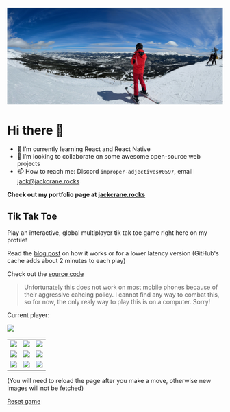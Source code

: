 ![banner image](./IMG_1480-min.jpeg)

# Hi there 👋

- 🌱 I’m currently learning React and React Native
- 👯 I’m looking to collaborate on some awesome open-source web projects
- 📫 How to reach me: Discord `improper-adjectives#0597`, email jack@jackcrane.rocks

**Check out my portfolio page at [jackcrane.rocks](https://jackcrane.rocks)**

## Tik Tak Toe

Play an interactive, global multiplayer tik tak toe game right here on my profile! 

Read the [blog post](https://blog.jackcrane.rocks/2021/10/19/gh-tik-tak-toe.html) on how it works or for a lower latency version (GitHub's cache adds about 2 minutes to each play)

Check out the [source code](https://github.com/jackcrane/gh-tik-tak-toe)

> Unfortunately this does not work on most mobile phones because of their aggressive cahcing policy. I cannot find any way to combat this, so for now, the only realy way to play this is on a computer. Sorry!

Current player: 

<img src="https://gh-tik-tak-toe.jackcrane.workers.dev/current-player?escape-cache">

<table>
  <tr>
    <td>
      <a href="https://gh-tik-tak-toe.jackcrane.workers.dev/move/0">
        <img src="https://gh-tik-tak-toe.jackcrane.workers.dev/image/0?escape-cache">
      </a>
    </td>
    <td>
      <a href="https://gh-tik-tak-toe.jackcrane.workers.dev/move/1">
        <img src="https://gh-tik-tak-toe.jackcrane.workers.dev/image/1?escape-cache">
      </a>
    </td>
    <td>
      <a href="https://gh-tik-tak-toe.jackcrane.workers.dev/move/2">
        <img src="https://gh-tik-tak-toe.jackcrane.workers.dev/image/2?escape-cache">
      </a>
    </td>
  </tr>
  <tr>
    <td>
      <a href="https://gh-tik-tak-toe.jackcrane.workers.dev/move/3">
        <img src="https://gh-tik-tak-toe.jackcrane.workers.dev/image/3?escape-cache">
      </a>
    </td>
    <td>
      <a href="https://gh-tik-tak-toe.jackcrane.workers.dev/move/4">
        <img src="https://gh-tik-tak-toe.jackcrane.workers.dev/image/4?escape-cache">
      </a>
    </td>
    <td>
      <a href="https://gh-tik-tak-toe.jackcrane.workers.dev/move/5">
        <img src="https://gh-tik-tak-toe.jackcrane.workers.dev/image/5?escape-cache">
      </a>
    </td>
  </tr>
  <tr>
    <td>
      <a href="https://gh-tik-tak-toe.jackcrane.workers.dev/move/6">
        <img src="https://gh-tik-tak-toe.jackcrane.workers.dev/image/6?escape-cache">
      </a>
    </td>
    <td>
      <a href="https://gh-tik-tak-toe.jackcrane.workers.dev/move/7">
        <img src="https://gh-tik-tak-toe.jackcrane.workers.dev/image/7?escape-cache">
      </a>
    </td>
    <td>
      <a href="https://gh-tik-tak-toe.jackcrane.workers.dev/move/8">
        <img src="https://gh-tik-tak-toe.jackcrane.workers.dev/image/8?escape-cache">
      </a>
    </td>
  </tr>
</table>

(You will need to reload the page after you make a move, otherwise new images will not be fetched)

[Reset game](https://gh-tik-tak-toe.jackcrane.workers.dev/reset)
